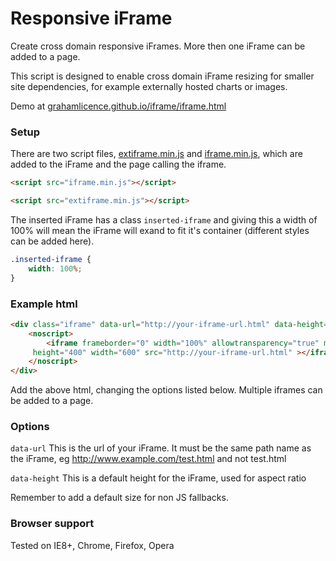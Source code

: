 Responsive iFrame
=================

Create cross domain responsive iFrames. More then one iFrame can be added to a page. 

This script is designed to enable cross domain iFrame resizing for smaller site dependencies, for example externally hosted charts or images. 

Demo at [grahamlicence.github.io/iframe/iframe.html](http://grahamlicence.github.io/iframe/iframe.html)

### Setup

There are two script files, [extiframe.min.js](https://github.com/grahamlicence/responsive-iframe/blob/master/dist/extiframe.min.js) and [iframe.min.js](https://github.com/grahamlicence/responsive-iframe/blob/master/dist/iframe.min.js), which are added to the iFrame and the page calling the iframe. 

```html
<script src="iframe.min.js"></script>
```

```html
<script src="extiframe.min.js"></script>
```

The inserted iFrame has a class `inserted-iframe` and giving this a width of 100% will mean the iFrame will exand to fit it's container (different styles can be added here). 

```css
.inserted-iframe {
    width: 100%;
}
```

### Example html

```html
<div class="iframe" data-url="http://your-iframe-url.html" data-height="400">
    <noscript>
        <iframe frameborder="0" width="100%" allowtransparency="true" marginheight="0" marginwidth="0" class="iframefallback"
     height="400" width="600" src="http://your-iframe-url.html" ></iframe>
    </noscript>
</div>
```

Add the above html, changing the options listed below. Multiple iframes can be added to a page. 

### Options

`data-url` This is the url of your iFrame. It must be the same path name as the iFrame, eg http://www.example.com/test.html and not test.html

`data-height` This is a default height for the iFrame, used for aspect ratio

Remember to add a default size for non JS fallbacks. 

### Browser support

Tested on IE8+, Chrome, Firefox, Opera